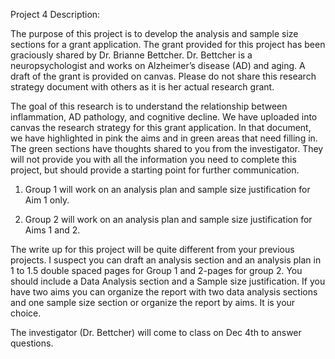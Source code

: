 Project 4 Description:

The purpose of this project is to develop the analysis and sample size sections for a grant application. The grant provided for this project has been graciously shared by Dr. Brianne Bettcher. Dr. Bettcher is a neuropsychologist and works on Alzheimer’s disease (AD) and aging. A draft of the grant is provided on canvas. Please do not share this research strategy document with others as it is her actual research grant.

The goal of this research is to understand the relationship between inflammation, AD pathology, and cognitive decline. We have uploaded into canvas the research strategy for this grant application. In that document, we have highlighted in pink the aims and in green areas that need filling in. The green sections have thoughts shared to you from the investigator. They will not provide you with all the information you need to complete this project, but should provide a starting point for further communication.

1) Group 1 will work on an analysis plan and sample size justification for Aim 1 only.

2) Group 2 will work on an analysis plan and sample size justification for Aims 1 and 2.

The write up for this project will be quite different from your previous projects. I suspect you can draft an analysis section and an analysis plan in 1 to 1.5 double spaced pages for Group 1 and 2-pages for group 2.  You should include a Data Analysis section and a Sample size justification.  If you have two aims you can organize the report with two data analysis sections and one sample size section or organize the report by aims. It is your choice.

The investigator (Dr. Bettcher) will come to class on Dec 4th to answer questions.